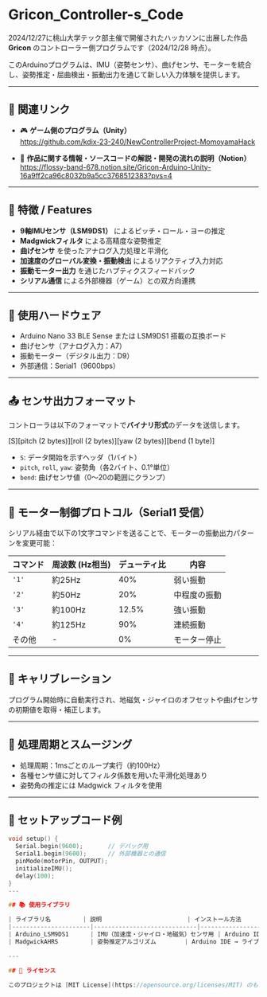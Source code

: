 # Gricon_Controller-s_Code

2024/12/27に桃山大学テック部主催で開催されたハッカソンに出展した作品 **Gricon** のコントローラー側プログラムです（2024/12/28 時点）。

このArduinoプログラムは、IMU（姿勢センサ）、曲げセンサ、モーターを統合し、姿勢推定・屈曲検出・振動出力を通じて新しい入力体験を提供します。

---

## 🔗 関連リンク

- 🎮 **ゲーム側のプログラム（Unity）**  
  https://github.com/kdix-23-240/NewControllerProject-MomoyamaHack

- 📄 **作品に関する情報・ソースコードの解説・開発の流れの説明（Notion）**  
  https://flossy-band-678.notion.site/Gricon-Arduino-Unity-16a9ff2ca96c8032b9a5cc3768512383?pvs=4

---

## 📌 特徴 / Features

- **9軸IMUセンサ（LSM9DS1）** によるピッチ・ロール・ヨーの推定  
- **Madgwickフィルタ** による高精度な姿勢推定  
- **曲げセンサ** を使ったアナログ入力処理と平滑化  
- **加速度のグローバル変換・振動検出** によるリアクティブ入力対応  
- **振動モーター出力** を通じたハプティクスフィードバック  
- **シリアル通信** による外部機器（ゲーム）との双方向連携  

---

## 🔧 使用ハードウェア

- Arduino Nano 33 BLE Sense または LSM9DS1 搭載の互換ボード  
- 曲げセンサ（アナログ入力：A7）  
- 振動モーター（デジタル出力：D9）  
- 外部通信：Serial1（9600bps）

---

## 📤 センサ出力フォーマット

コントローラは以下のフォーマットで**バイナリ形式**のデータを送信します。

[S][pitch (2 bytes)][roll (2 bytes)][yaw (2 bytes)][bend (1 byte)]


- `S`: データ開始を示すヘッダ（1バイト）  
- `pitch`, `roll`, `yaw`: 姿勢角（各2バイト、0.1°単位）  
- `bend`: 曲げセンサ値（0〜20の範囲にクランプ）

---

## 🔁 モーター制御プロトコル（Serial1 受信）

シリアル経由で以下の1文字コマンドを送ることで、モーターの振動出力パターンを変更可能：

| コマンド | 周波数 (Hz相当) | デューティ比 | 内容             |
|----------|------------------|--------------|------------------|
| `'1'`    | 約25Hz           | 40%          | 弱い振動         |
| `'2'`    | 約50Hz           | 20%          | 中程度の振動     |
| `'3'`    | 約100Hz          | 12.5%        | 強い振動         |
| `'4'`    | 約125Hz          | 90%          | 連続振動         |
| その他    | -                | 0%           | モーター停止     |

---

## 🧭 キャリブレーション

プログラム開始時に自動実行され、地磁気・ジャイロのオフセットや曲げセンサの初期値を取得・補正します。

---

## 🔄 処理周期とスムージング

- 処理周期：1msごとのループ実行（約100Hz）  
- 各種センサ値に対してフィルタ係数を用いた平滑化処理あり  
- 姿勢角の推定には Madgwick フィルタを使用

---

## 🚀 セットアップコード例

```cpp
void setup() {
  Serial.begin(9600);       // デバッグ用
  Serial1.begin(9600);      // 外部機器との通信
  pinMode(motorPin, OUTPUT);
  initializeIMU();
  delay(100);
}
---

## 📚 使用ライブラリ

| ライブラリ名         | 説明                        | インストール方法                                     |
|----------------------|-----------------------------|------------------------------------------------------|
| Arduino_LSM9DS1      | IMU（加速度・ジャイロ・地磁気）センサ用 | Arduino IDE → ライブラリマネージャから検索して導入 |
| MadgwickAHRS         | 姿勢推定アルゴリズム        | Arduino IDE → ライブラリマネージャから検索して導入 |

---

## 📝 ライセンス

このプロジェクトは [MIT License](https://opensource.org/licenses/MIT) のもとで公開されています。


